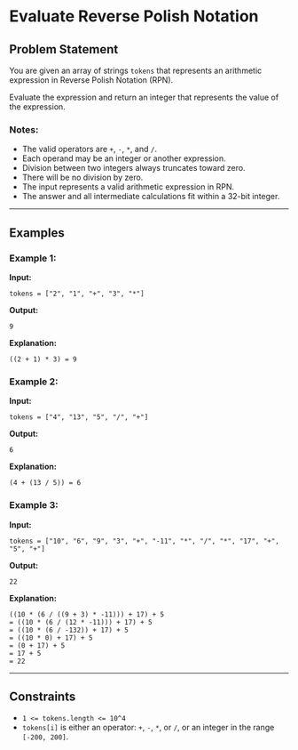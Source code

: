 # Evaluate Reverse Polish Notation

## Problem Statement

You are given an array of strings `tokens` that represents an arithmetic expression in Reverse Polish Notation (RPN).

Evaluate the expression and return an integer that represents the value of the expression.

### Notes:

- The valid operators are `+`, `-`, `*`, and `/`.
- Each operand may be an integer or another expression.
- Division between two integers always truncates toward zero.
- There will be no division by zero.
- The input represents a valid arithmetic expression in RPN.
- The answer and all intermediate calculations fit within a 32-bit integer.

---

## Examples

### Example 1:

**Input:**

```plaintext
tokens = ["2", "1", "+", "3", "*"]
```

**Output:**

```plaintext
9
```

**Explanation:**

```plaintext
((2 + 1) * 3) = 9
```

### Example 2:

**Input:**

```plaintext
tokens = ["4", "13", "5", "/", "+"]
```

**Output:**

```plaintext
6
```

**Explanation:**

```plaintext
(4 + (13 / 5)) = 6
```

### Example 3:

**Input:**

```plaintext
tokens = ["10", "6", "9", "3", "+", "-11", "*", "/", "*", "17", "+", "5", "+"]
```

**Output:**

```plaintext
22
```

**Explanation:**

```plaintext
((10 * (6 / ((9 + 3) * -11))) + 17) + 5
= ((10 * (6 / (12 * -11))) + 17) + 5
= ((10 * (6 / -132)) + 17) + 5
= ((10 * 0) + 17) + 5
= (0 + 17) + 5
= 17 + 5
= 22
```

---

## Constraints

- `1 <= tokens.length <= 10^4`
- `tokens[i]` is either an operator: `+`, `-`, `*`, or `/`, or an integer in the range `[-200, 200]`.
